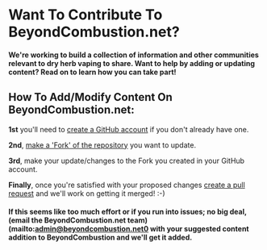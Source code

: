 # Want To Contribute To BeyondCombustion.net?
#### We're working to build a collection of information and other communities relevant to dry herb vaping to share. Want to help by adding or updating content? Read on to learn how you can take part!

## How To Add/Modify Content On BeyondCombustion.net:

**1st** you'll need to [create a GitHub account](https://github.com/signup) if you don't already have one.

**2nd**, [make a 'Fork' of the repository](https://docs.github.com/en/get-started/quickstart/fork-a-repo) you want to update.

**3rd**, make your update/changes to the Fork you created in your GitHub account.

**Finally**, once you're satisfied with your proposed changes [create a pull request](https://docs.github.com/en/pull-requests/collaborating-with-pull-requests/proposing-changes-to-your-work-with-pull-requests/creating-a-pull-request) and we'll work on getting it merged! :-)

#### If this seems like too much effort or if you run into issues; no big deal, (email the BeyondCombustion.net team)(mailto:admin@beyondcombustion.net0 with your suggested content addition to BeyondCombustion and we'll get it added.
